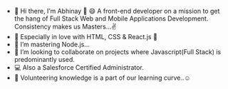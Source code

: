 - 👋 Hi there, I’m Abhinay :wave: :smile:
A front-end developer on a mission to get the hang of Full Stack Web and Mobile Applications Development. Consistency makes us Masters...:v:
- 👀 Especially in love with HTML, CSS & React.js :game_die:
- 🌱 I’m mastering Node.js...
- 💞️ I’m looking to collaborate on projects where Javascript(Full Stack) is predominantly used.
- :computer: Also a Salesforce Certified Administrator.
- :thought_balloon: Volunteering knowledge is a part of our learning curve..:relaxed:

<!---
abhinaygannavaram/abhinaygannavaram is a ✨ special ✨ repository because its `README.md` (this file) appears on your GitHub profile.
You can click the Preview link to take a look at your changes.
--->
